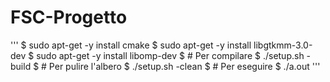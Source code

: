 # FSC-Progetto

'''
$ sudo apt-get -y install cmake
$ sudo apt-get -y install libgtkmm-3.0-dev
$ sudo apt-get -y install libomp-dev
$ # Per compilare 
$ ./setup.sh -build 
$ # Per pulire l'albero
$ ./setup.sh -clean
$ # Per eseguire
$ ./a.out
'''